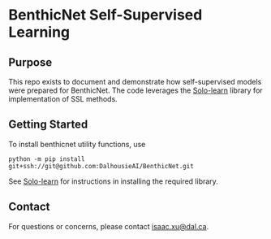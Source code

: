 # BenthicNet Self-Supervised Learning

## Purpose
This repo exists to document and demonstrate how self-supervised models were prepared for BenthicNet. 
The code leverages the [Solo-learn](https://github.com/vturrisi/solo-learn) library for implementation of SSL methods.

## Getting Started
To install benthicnet utility functions, use
```
python -m pip install git+ssh://git@github.com:DalhousieAI/BenthicNet.git
```
See [Solo-learn](https://github.com/vturrisi/solo-learn) for instructions in installing the required library.

## Contact
For questions or concerns, please contact [isaac.xu@dal.ca](mailto:isaac.xu@dal.ca).
